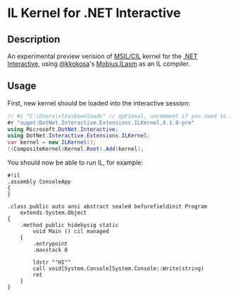 # IL Kernel for .NET Interactive

## Description

An experimental preview verision of [MSIL/CIL](https://en.wikipedia.org/wiki/Common_Intermediate_Language) kernel for the [.NET Interactive](https://github.com/dotnet/interactive), using [@kkokosa](https://github.com/kkokosa)'s [Mobius.ILasm](https://github.com/kkokosa/Mobius.ILasm) as an IL compiler.

## Usage

First, new kernel should be loaded into the interactive session:

```csharp
// #i "C:\Users\vlza\Downloads" // optional, uncomment if you need to include additional paths to reference libraries from.
#r "nuget:DotNet.Interactive.Extensions.ILKernel,0.1.0-pre"
using Microsoft.DotNet.Interactive;
using DotNet.Interactive.Extensions.ILKernel;
var kernel = new ILKernel();
((CompositeKernel)Kernel.Root).Add(kernel);
```

You should now be able to run IL, for example:

```cil
#!il
.assembly ConsoleApp
{
}

.class public auto ansi abstract sealed beforefieldinit Program
    extends System.Object
{
    .method public hidebysig static
        void Main () cil managed
    {
        .entrypoint
        .maxstack 8

        ldstr ""HI""
        call void[System.Console]System.Console::Write(string)
        ret
    }
}
```
